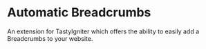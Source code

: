 # Automatic Breadcrumbs

An extension for TastyIgniter which offers the ability to easily add a Breadcrumbs to your website.
